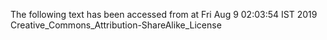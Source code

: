 The following text has been accessed from at Fri Aug 9 02:03:54 IST 2019
Creative_Commons_Attribution-ShareAlike_License
